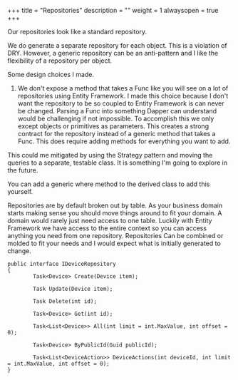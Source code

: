 ﻿+++
title = "Repositories"
description = ""
weight = 1
alwaysopen = true
+++

Our repositories look like a standard repository. 

We do generate a separate repository for each object. This is a violation of DRY. However, a generic repository can be an anti-pattern
and I like the flexibility of a repository per object.

Some design choices I made.

1. We don't expose a method that takes a Func like you will see on a lot of repositories using Entity Framework. I made this choice because I don't 
want the repository to be so coupled to Entity Framework is can never be changed. Parsing a Func into something Dapper can understand would be challenging if
not impossible. To accomplish this we only except objects or primitives as parameters. This creates a strong contract for the repository instead of a 
generic method that takes a Func. This does require adding methods for everything you want to add.

This could me mitigated by using the Strategy pattern and moving the queries to a separate, testable class. It is something I'm going to explore in the future. 

You can add a generic where method to the derived class to add this yourself.

Repositories are by default broken out by table. As your business domain starts making sense you should move things around to fit your domain. A domain would rarely just need access to one table. Luckily with Entity Framework we have access to the entire context so you can access anything you need from one repository. Repositories 
Can be combined or molded to fit your needs and I would expect what is initially generated to change. 

```
public interface IDeviceRepository
{
		Task<Device> Create(Device item);

		Task Update(Device item);

		Task Delete(int id);

		Task<Device> Get(int id);

		Task<List<Device>> All(int limit = int.MaxValue, int offset = 0);

		Task<Device> ByPublicId(Guid publicId);

		Task<List<DeviceAction>> DeviceActions(int deviceId, int limit = int.MaxValue, int offset = 0);
}
```